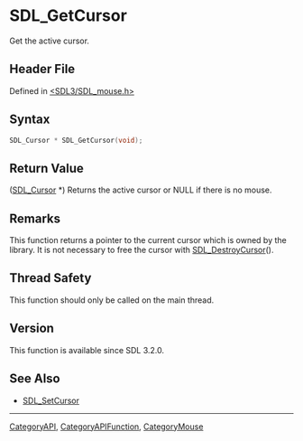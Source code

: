 # SDL_GetCursor

Get the active cursor.

## Header File

Defined in [<SDL3/SDL_mouse.h>](https://github.com/libsdl-org/SDL/blob/main/include/SDL3/SDL_mouse.h)

## Syntax

```c
SDL_Cursor * SDL_GetCursor(void);
```

## Return Value

([SDL_Cursor](SDL_Cursor) *) Returns the active cursor or NULL if there is
no mouse.

## Remarks

This function returns a pointer to the current cursor which is owned by the
library. It is not necessary to free the cursor with
[SDL_DestroyCursor](SDL_DestroyCursor)().

## Thread Safety

This function should only be called on the main thread.

## Version

This function is available since SDL 3.2.0.

## See Also

- [SDL_SetCursor](SDL_SetCursor)

----
[CategoryAPI](CategoryAPI), [CategoryAPIFunction](CategoryAPIFunction), [CategoryMouse](CategoryMouse)

